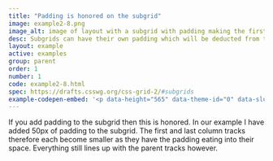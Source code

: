 ```yaml
---
title: "Padding is honored on the subgrid"
image: example2-8.png
image_alt: image of layout with a subgrid with padding making the first and last tracks smaller.
desc: Subgrids can have their own padding which will be deducted from the first and/or last tracks.
layout: example
active: examples
group: parent
order: 1
number: 1
code: example2-8.html
spec: https://drafts.csswg.org/css-grid-2/#subgrids
example-codepen-embed: '<p data-height="565" data-theme-id="0" data-slug-hash="rbPPao" data-default-tab="result" data-user="rachelandrew" class="codepen">See the Pen <a href="http://codepen.io/rachelandrew/pen/rbPPao">Grid by Example 2.8: padding is honored on the subgrid.</a> by rachelandrew (<a href="http://codepen.io/rachelandrew">@rachelandrew</a>) on <a href="http://codepen.io">CodePen</a>.</p>'
---
```


If you add padding to the subgrid then this is honored. In our example I have added 50px of padding to the subgrid. The first and last column tracks therefore each become smaller as they have the padding eating into their space. Everything still lines up with the parent tracks however.